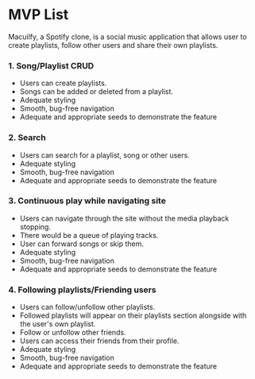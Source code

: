 # MVP List

Macuilfy, a Spotify clone, is a social music application that allows user to create playlists, follow other users and share their own playlists.



### 1. Song/Playlist CRUD
  + Users can create playlists.
  + Songs can be added or deleted from a playlist.
  + Adequate styling
  + Smooth, bug-free navigation
  + Adequate and appropriate seeds to demonstrate the feature
### 2. Search
  + Users can search for a playlist, song or other users.
  + Adequate styling
  + Smooth, bug-free navigation
  + Adequate and appropriate seeds to demonstrate the feature
### 3. Continuous play while navigating site
  + Users can navigate through the site without the media playback stopping.
  + There would be a queue of playing tracks.
  + User can forward songs or skip them.
  + Adequate styling
  + Smooth, bug-free navigation
  + Adequate and appropriate seeds to demonstrate the feature
### 4. Following playlists/Friending users
  + Users can follow/unfollow other playlists.
  + Followed playlists will appear on their playlists section alongside with the user's own playlist.
  + Follow or unfollow other friends.
  + Users can access their friends from their profile.
  + Adequate styling
  + Smooth, bug-free navigation
  + Adequate and appropriate seeds to demonstrate the feature
